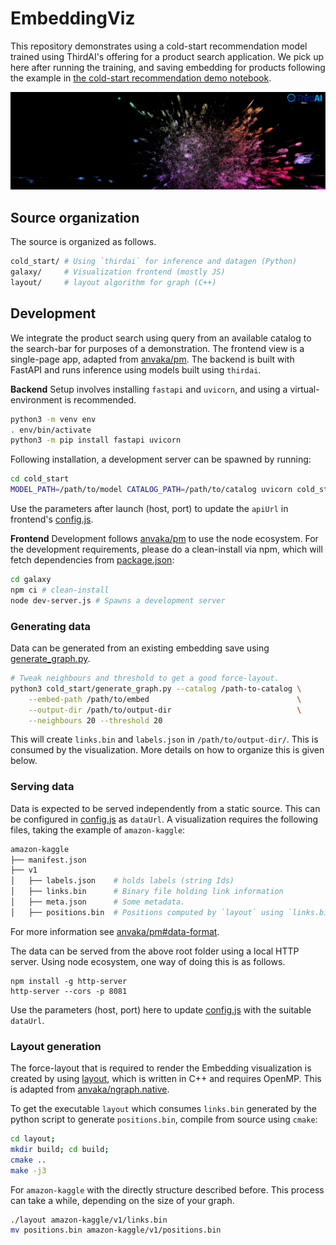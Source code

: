 # EmbeddingViz

This repository demonstrates using a cold-start recommendation model trained
using ThirdAI's offering for a product search application. We pick up here after running the training, and
saving embedding for products following the example in [the cold-start
recommendation demo
notebook](https://github.com/ThirdAILabs/Demos/blob/b22556950bd23ae3e3873d1b4bff808805bc941b/EmbeddingsAndColdStart.ipynb).

<img src="./images/galaxy-render.png">

## Source organization

The source is organized as follows.

```bash
cold_start/ # Using `thirdai` for inference and datagen (Python)
galaxy/     # Visualization frontend (mostly JS)
layout/     # layout algorithm for graph (C++)
```

## Development

We integrate the product search using query from an available catalog to the
search-bar for purposes of a demonstration. The frontend view is a single-page
app, adapted from [anvaka/pm](https://github.com/anvaka/pm). The backend is
built with FastAPI and runs inference using models built using `thirdai`.

**Backend** Setup involves installing `fastapi` and `uvicorn`, and using a
virtual-environment is recommended.

```bash
python3 -m venv env
. env/bin/activate
python3 -m pip install fastapi uvicorn
```

Following installation, a development server can be spawned by running:

```bash
cd cold_start 
MODEL_PATH=/path/to/model CATALOG_PATH=/path/to/catalog uvicorn cold_start_fastapi:app 
```

Use the parameters after launch (host, port) to update the `apiUrl` in
frontend's [config.js](galaxy/src/config.js).

**Frontend** Development follows [anvaka/pm](https://github.com/anvaka/pm) to
use the node ecosystem. For the development requirements, please do a
clean-install via npm, which will fetch dependencies from
[package.json](galaxy/package.json):

```bash
cd galaxy
npm ci # clean-install
node dev-server.js # Spawns a development server
```

### Generating data

Data can be generated from an existing embedding save using [generate_graph.py](./cold_start/generate_graph.py).

```bash
# Tweak neighbours and threshold to get a good force-layout.
python3 cold_start/generate_graph.py --catalog /path-to-catalog \
    --embed-path /path/to/embed                                 \
    --output-dir /path/to/output-dir                            \
    --neighbours 20 --threshold 20
```

This will create `links.bin` and `labels.json` in `/path/to/output-dir/`. This
is consumed by the visualization. More details on how to organize this is given
below.

### Serving data

Data is expected to be served independently from a static source. This can be
configured in [config.js](galaxy/src/config.js) as `dataUrl`. A visualization
requires the following files, taking the example of `amazon-kaggle`:

```bash
amazon-kaggle
├── manifest.json
├── v1
│   ├── labels.json    # holds labels (string Ids)
│   ├── links.bin      # Binary file holding link information
│   ├── meta.json      # Some metadata.
│   ├── positions.bin  # Positions computed by `layout` using `links.bin`
```

For more information see
[anvaka/pm#data-format](https://github.com/anvaka/pm#data-format).

The data can be served from the above root folder using a local HTTP server.
Using node ecosystem, one way of doing this is as follows.

```
npm install -g http-server
http-server --cors -p 8081
```

Use the parameters (host, port) here to update [config.js](galaxy/src/config.js)
with the suitable `dataUrl`.


### Layout generation

The force-layout that is required to render the Embedding visualization is
created by using [layout](layout/), which is written in C++ and requires OpenMP.
This is adapted from
[anvaka/ngraph.native](https://github.com/anvaka/ngraph.native).

To get the executable `layout` which consumes `links.bin` generated by the
python script to generate `positions.bin`, compile from source using `cmake`:

```bash
cd layout;
mkdir build; cd build;
cmake ..
make -j3
```

For `amazon-kaggle` with the directly structure described before. This process
can take a while, depending on the size of your graph.

```bash
./layout amazon-kaggle/v1/links.bin
mv positions.bin amazon-kaggle/v1/positions.bin 
```



